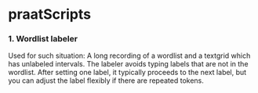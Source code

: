 # praatScripts

### 1. Wordlist labeler

Used for such situation: A long recording of a wordlist and a textgrid which has unlabeled intervals. The labeler avoids typing labels that are not in the wordlist. After setting one label, it typically proceeds to the next label, but you can adjust the label flexibly if there are repeated tokens.
